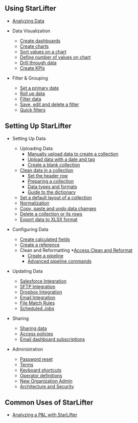 
## Using StarLifter 

* [Analyzing Data](analyze/analyze_data.md)

* Data Visualization
  * [Create dashboards](getting_started/dashboards.md)
  * [Create charts](getting_started/charts.md)
  * [Sort values on a chart](how_to/chart_sort.md)
  * [Define number of values on chart](how_to/chart_data_points.md)
  * [Drill through data](how_to/drillthrough.md)
  * [Create KPIs](getting_started/kpis.md)

* Filter & Grouping
  * [Set a primary date](how_to/date.md)
  * [Roll up data](how_to/rollup.md)
  * [Filter data](how_to/filter.md)
  * [Save, edit and delete a filter](how_to/filter.md)
  * [Quick filters](how_to/qwik_filter.md)

## Setting Up StarLifter

* Setting Up Data
  * Uploading Data
    * [Manually upload data to create a collection](getting_started/uploadingdata.md)
    * [Upload data with a date and tag](how_to/tag.md)
    * [Create a blank collection](how_to/new.md)
  * [Clean data in a collection](getting_started/cleaningdata.md)
    * [Set the header row](how_to/setheader.md)
    * [Preparing a collection](getting_started/collection.md)
    * [Data types and formats](how_to/data.md)
    * [Guide to the dictionary](how_to/dictionary.md)
  * [Set a default layout of a collection](how_to/default.md)
  * [Normalization](how_to/normalization.md)
  * [Copy, paste and undo data changes](how_to/copy.md)
  * [Delete a collection or its rows](how_to/delete.md)
  * [Export data to XLSX format](how_to/export.md)

* Configuring Data
  * [Create calculated fields](how_to/calculate.md)
  * [Create a reference](how_to/references.md)
  * Clean and Reformatting
    *[Access Clean and Reformat](how_to/accessing_clean_and_reformat.md)
    * [Create a pipeline](how_to/creating_pipeline.md)
    * [Advanced pipeline commands](how_to/advanced_manipulator_commands.md)

* Updating Data
  * [Salesforce Integration](how_to/salesforce_api.md)
  * [SFTP Integration](how_to/sftpintegration.md)
  * [Dropbox Integration](how_to/dropboxintegration.md)
  * [Email Integration](how_to/emailintegration.md)
  * [File Match Rules](how_to/filematchrules.md)
  * [Scheduled Jobs](how_to/scheduledintegrations.md)

* Sharing
  * [Sharing data](how_to/sharing_access.md)
  * [Access policies](how_to/access_policy.md)
  * [Email dashboard subscriptions](how_to/dashboard_subscriptions.md)

* Administration
  * [Password reset](how_to/password_reset.md)
  * [Terms](getting_started/structure.md)
  * [Keyboard shortcuts](keyboard.md)
  * [Operator definitions](operators.md)
  * [New Organization Admin](getting_started/newuser.md)
  * [Architecture and Security](how_to/security.md)

 ## Common Uses of StarLifter

  * [Analyzing a P&L with StarLifter](getting_started/usingstarlifter101.md)
